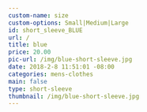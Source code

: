 ```yaml
---
custom-name: size
custom-options: Small|Medium|Large
id: short_sleeve_BLUE
url: /
title: blue
price: 20.00
pic-url: /img/blue-short-sleeve.jpg
date: 2018-2-8 11:51:01 -08:00
categories: mens-clothes
main: false
type: short-sleeve
thumbnail: /img/blue-short-sleeve.jpg
---
```

